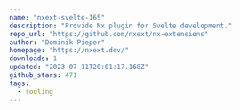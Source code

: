 ```yaml
---
name: "nxext-svelte-165"
description: "Provide Nx plugin for Svelte development."
repo_url: "https://github.com/nxext/nx-extensions"
author: "Dominik Pieper"
homepage: "https://nxext.dev/"
downloads: 1
updated: "2023-07-11T20:01:17.168Z"
github_stars: 471
tags: 
  - tooling
---
```

